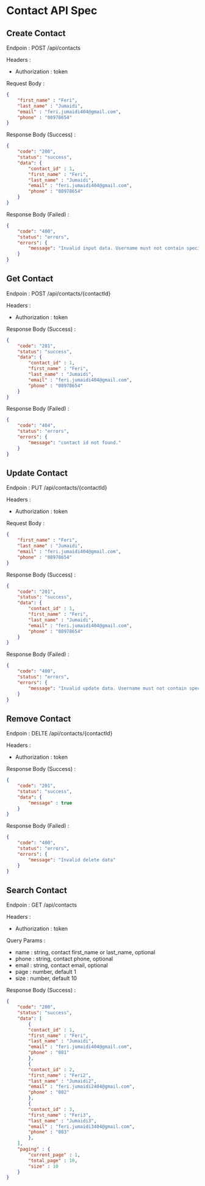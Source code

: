 # Contact API Spec

## Create Contact <!-- =============================================================== -->
Endpoin : POST /api/contacts

Headers : 

- Authorization : token

Request Body :
```json
{
    "first_name" : "Feri",
    "last_name" : "Jumaidi",
    "email" : "feri.jumaidi404@gmail.com",
    "phone" : "08978654"
}
```

Response Body (Success) :
```json
{
    "code": "200",
    "status": "success",
    "data": {
        "contact_id" : 1,
        "first_name" : "Feri",
        "last_name" : "Jumaidi",
        "email" : "feri.jumaidi404@gmail.com",
        "phone" : "08978654"
    }
}
```
Response Body (Failed) :
```json
{
    "code": "400",
    "status": "errors",
    "errors": {
        "message": "Invalid input data. Username must not contain special characters."
    }
}
```

## Get Contact <!-- =============================================================== -->
Endpoin : POST /api/contacts/{contactId}

Headers : 

- Authorization : token

Response Body (Success) :
```json
{
    "code": "201",
    "status": "success",
    "data": {
        "contact_id" : 1,
        "first_name" : "Feri",
        "last_name" : "Jumaidi",
        "email" : "feri.jumaidi404@gmail.com",
        "phone" : "08978654"
    }
}
```
Response Body (Failed) :
```json
{
    "code": "404",
    "status": "errors",
    "errors": {
        "message": "contact id not found."
    }
}
```

## Update Contact <!-- =============================================================== -->
Endpoin : PUT /api/contacts/{contactId}

Headers : 

- Authorization : token

Request Body :
```json
{
    "first_name" : "Feri",
    "last_name" : "Jumaidi",
    "email" : "feri.jumaidi404@gmail.com",
    "phone" : "08978654"
}
```

Response Body (Success) :
```json
{
    "code": "201",
    "status": "success",
    "data": {
        "contact_id" : 1,
        "first_name" : "Feri",
        "last_name" : "Jumaidi",
        "email" : "feri.jumaidi404@gmail.com",
        "phone" : "08978654"
    }
}
```
Response Body (Failed) :
```json
{
    "code": "400",
    "status": "errors",
    "errors": {
        "message": "Invalid update data. Username must not contain special characters."
    }
}
```

## Remove Contact <!-- =============================================================== -->

Endpoin : DELTE /api/contacts/{contactId}

Headers : 

- Authorization : token

Response Body (Success) :
```json
{
    "code": "201",
    "status": "success",
    "data": {
        "message" : true
    }
}
```
Response Body (Failed) :
```json
{
    "code": "400",
    "status": "errors",
    "errors": {
        "message": "Invalid delete data"
    }
}
```
## Search Contact <!-- =============================================================== -->
Endpoin : GET /api/contacts

Headers : 

- Authorization : token

Query Params : 

- name : string, contact first_name or last_name, optional
- phone : string, contact phone, optional
- email : string, contact email, optional
- page : number, default 1
- size : number, default 10

Response Body (Success) :
```json
{
    "code": "200",
    "status": "success",
    "data": [
        {
        "contact_id" : 1,
        "first_name" : "Feri",
        "last_name" : "Jumaidi",
        "email" : "feri.jumaidi404@gmail.com",
        "phone" : "081"
        },
        {
        "contact_id" : 2,
        "first_name" : "Feri2",
        "last_name" : "Jumaidi2",
        "email" : "feri.jumaidi2404@gmail.com",
        "phone" : "082"
        },
        {
        "contact_id" : 3,
        "first_name" : "Feri3",
        "last_name" : "Jumaidi3",
        "email" : "feri.jumaidi3404@gmail.com",
        "phone" : "083"
        },
    ],
    "paging" : {
        "current_page" : 1,
        "total_page" : 10,
        "size" : 10
    }
}
```